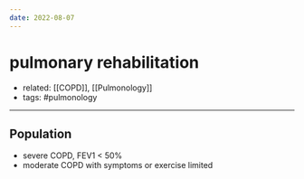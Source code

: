 ```yaml
---
date: 2022-08-07
---
```


# pulmonary rehabilitation

- related: [[COPD]], [[Pulmonology]]
- tags: #pulmonology
---

## Population

- severe COPD, FEV1 < 50%
- moderate COPD with symptoms or exercise limited
